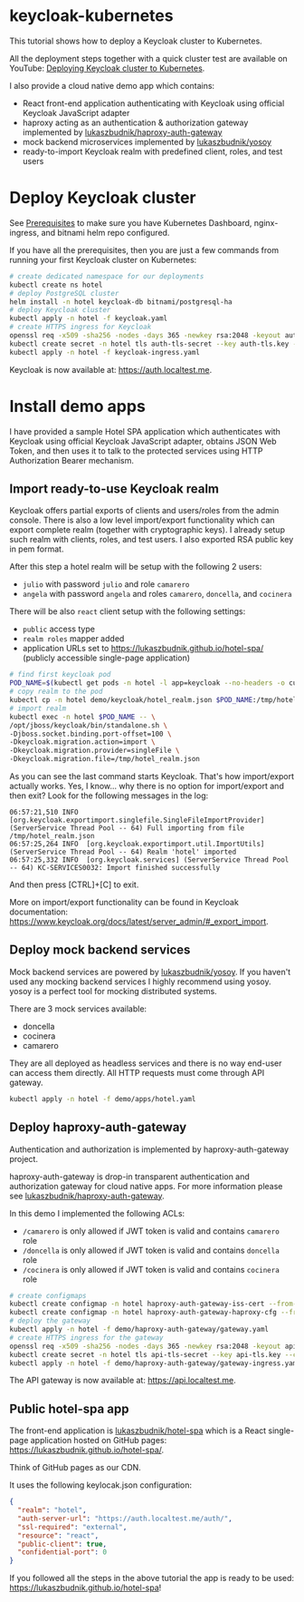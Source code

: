 # keycloak-kubernetes

This tutorial shows how to deploy a Keycloak cluster to Kubernetes.

All the deployment steps together with a quick cluster test are available on YouTube: [Deploying Keycloak cluster to Kubernetes](https://www.youtube.com/watch?v=g8LVIr8KKSA&list=PLPZal7ksxNs0mgScrJxrggEayV-TPZ9sA&index=1).

I also provide a cloud native demo app which contains:

- React front-end application authenticating with Keycloak using official Keycloak JavaScript adapter
- haproxy acting as an authentication & authorization gateway implemented by [lukaszbudnik/haproxy-auth-gateway](https://github.com/lukaszbudnik/haproxy-auth-gateway)
- mock backend microservices implemented by [lukaszbudnik/yosoy](https://github.com/lukaszbudnik/yosoy)
- ready-to-import Keycloak realm with predefined client, roles, and test users

# Deploy Keycloak cluster

See [Prerequisites](PREREQUISITES.md) to make sure you have Kubernetes Dashboard, nginx-ingress, and bitnami helm repo configured.

If you have all the prerequisites, then you are just a few commands from running your first Keycloak cluster on Kubernetes:

```bash
# create dedicated namespace for our deployments
kubectl create ns hotel
# deploy PostgreSQL cluster
helm install -n hotel keycloak-db bitnami/postgresql-ha
# deploy Keycloak cluster
kubectl apply -n hotel -f keycloak.yaml
# create HTTPS ingress for Keycloak
openssl req -x509 -sha256 -nodes -days 365 -newkey rsa:2048 -keyout auth-tls.key -out auth-tls.crt -subj "/CN=auth.localtest.me/O=hotel"
kubectl create secret -n hotel tls auth-tls-secret --key auth-tls.key --cert auth-tls.crt
kubectl apply -n hotel -f keycloak-ingress.yaml
```

Keycloak is now available at: https://auth.localtest.me.

# Install demo apps

I have provided a sample Hotel SPA application which authenticates with Keycloak using official Keycloak JavaScript adapter, obtains JSON Web Token, and then uses it to talk to the protected services using HTTP Authorization Bearer mechanism.

## Import ready-to-use Keycloak realm

Keycloak offers partial exports of clients and users/roles from the admin console. There is also a low level import/export functionality which can export complete realm (together with cryptographic keys). I already setup such realm with clients, roles, and test users. I also exported RSA public key in pem format.

After this step a hotel realm will be setup with the following 2 users:

- `julio` with password `julio` and role `camarero`
- `angela` with password `angela` and roles `camarero`, `doncella`, and `cocinera`

There will be also `react` client setup with the following settings:

- `public` access type
- `realm roles` mapper added
- application URLs set to https://lukaszbudnik.github.io/hotel-spa/ (publicly accessible single-page application)

```bash
# find first keycloak pod
POD_NAME=$(kubectl get pods -n hotel -l app=keycloak --no-headers -o custom-columns=":metadata.name" | head -1)
# copy realm to the pod
kubectl cp -n hotel demo/keycloak/hotel_realm.json $POD_NAME:/tmp/hotel_realm.json
# import realm
kubectl exec -n hotel $POD_NAME -- \
/opt/jboss/keycloak/bin/standalone.sh \
-Djboss.socket.binding.port-offset=100 \
-Dkeycloak.migration.action=import \
-Dkeycloak.migration.provider=singleFile \
-Dkeycloak.migration.file=/tmp/hotel_realm.json
```

As you can see the last command starts Keycloak. That's how import/export actually works. Yes, I know... why there is no option for import/export and then exit? Look for the following messages in the log:

```
06:57:21,510 INFO  [org.keycloak.exportimport.singlefile.SingleFileImportProvider] (ServerService Thread Pool -- 64) Full importing from file /tmp/hotel_realm.json
06:57:25,264 INFO  [org.keycloak.exportimport.util.ImportUtils] (ServerService Thread Pool -- 64) Realm 'hotel' imported
06:57:25,332 INFO  [org.keycloak.services] (ServerService Thread Pool -- 64) KC-SERVICES0032: Import finished successfully
```

And then press [CTRL]+[C] to exit.

More on import/export functionality can be found in Keycloak documentation: https://www.keycloak.org/docs/latest/server_admin/#_export_import.

## Deploy mock backend services

Mock backend services are powered by [lukaszbudnik/yosoy](https://github.com/lukaszbudnik/yosoy). If you haven't used any mocking backend services I highly recommend using yosoy. yosoy is a perfect tool for mocking distributed systems.

There are 3 mock services available:

- doncella
- cocinera
- camarero

They are all deployed as headless services and there is no way end-user can access them directly. All HTTP requests must come through API gateway.

```bash
kubectl apply -n hotel -f demo/apps/hotel.yaml
```

## Deploy haproxy-auth-gateway

Authentication and authorization is implemented by haproxy-auth-gateway project.

haproxy-auth-gateway is drop-in transparent authentication and authorization gateway for cloud native apps. For more information please see [lukaszbudnik/haproxy-auth-gateway](https://github.com/lukaszbudnik/haproxy-auth-gateway).

In this demo I implemented the following ACLs:

- `/camarero` is only allowed if JWT token is valid and contains `camarero` role
- `/doncella` is only allowed if JWT token is valid and contains `doncella` role
- `/cocinera` is only allowed if JWT token is valid and contains `cocinera` role

```bash
# create configmaps
kubectl create configmap -n hotel haproxy-auth-gateway-iss-cert --from-file=demo/haproxy-auth-gateway/config/hotel.pem
kubectl create configmap -n hotel haproxy-auth-gateway-haproxy-cfg --from-file=demo/haproxy-auth-gateway/config/haproxy.cfg
# deploy the gateway
kubectl apply -n hotel -f demo/haproxy-auth-gateway/gateway.yaml
# create HTTPS ingress for the gateway
openssl req -x509 -sha256 -nodes -days 365 -newkey rsa:2048 -keyout api-tls.key -out api-tls.crt -subj "/CN=api.localtest.me/O=hotel"
kubectl create secret -n hotel tls api-tls-secret --key api-tls.key --cert api-tls.crt
kubectl apply -n hotel -f demo/haproxy-auth-gateway/gateway-ingress.yaml
```

The API gateway is now available at: https://api.localtest.me.

## Public hotel-spa app

The front-end application is [lukaszbudnik/hotel-spa](https://github.com/lukaszbudnik/hotel-spa) which is a React single-page application hosted on GitHub pages: https://lukaszbudnik.github.io/hotel-spa/.

Think of GitHub pages as our CDN.

It uses the following keylocak.json configuration:

```json
{
  "realm": "hotel",
  "auth-server-url": "https://auth.localtest.me/auth/",
  "ssl-required": "external",
  "resource": "react",
  "public-client": true,
  "confidential-port": 0
}
```

If you followed all the steps in the above tutorial the app is ready to be used: https://lukaszbudnik.github.io/hotel-spa!
